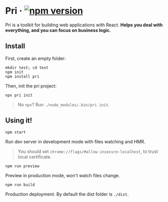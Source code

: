 # Pri &middot;  [![npm version](https://img.shields.io/npm/v/pri.svg?style=flat-square)](https://www.npmjs.com/package/pri)

Pri is a toolkit for building web applications with React. **Helps you deal with everything, and you can focus on business logic.**

## Install

First, create an empty folder:

```shell
mkdir test; cd test
npm init
npm install pri
```

Then, init the pri project:

```shell
npx pri init
```

> No `npx`? Run `./node_modules/.bin/pri init`.

## Using it!

`npm start`

Run dev server in development mode with files watching and HMR.

> You should set `chrome://flags/#allow-insecure-localhost`, to trust local certificate.

`npm run preview`

Preview in production mode, won't watch files change.

`npm run build`

Production deployment. By default the dist folder is `./dist`.